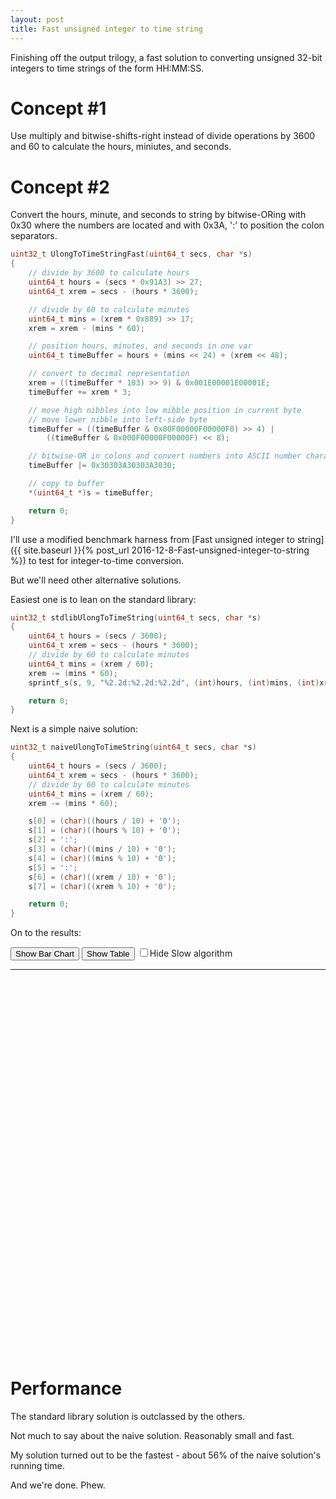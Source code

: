 ```yaml
---
layout: post
title: Fast unsigned integer to time string
---
```


Finishing off the output trilogy, a fast solution to converting unsigned 32-bit integers to time strings of the form HH:MM:SS.

# Concept #1

Use multiply and bitwise-shifts-right instead of divide operations by 3600 and 60  to calculate the hours, miniutes, and seconds.

# Concept #2

Convert the hours, minute, and seconds to string by bitwise-ORing with 0x30 where the numbers are located 
and with 0x3A, ':' to position the colon separators.

```c
uint32_t UlongToTimeStringFast(uint64_t secs, char *s)
{
	// divide by 3600 to calculate hours
	uint64_t hours = (secs * 0x91A3) >> 27;
	uint64_t xrem = secs - (hours * 3600);

	// divide by 60 to calculate minutes
	uint64_t mins = (xrem * 0x889) >> 17;
	xrem = xrem - (mins * 60);

	// position hours, minutes, and seconds in one var
	uint64_t timeBuffer = hours + (mins << 24) + (xrem << 48);

	// convert to decimal representation
	xrem = ((timeBuffer * 103) >> 9) & 0x001E00001E00001E;
	timeBuffer += xrem * 3;

	// move high nibbles into low mibble position in current byte
	// move lower nibble into left-side byte 
	timeBuffer = ((timeBuffer & 0x00F00000F00000F0) >> 4) |
		((timeBuffer & 0x000F00000F00000F) << 8);

	// bitwise-OR in colons and convert numbers into ASCII number characters
	timeBuffer |= 0x30303A30303A3030;

	// copy to buffer
	*(uint64_t *)s = timeBuffer;

	return 0;
}

```

I'll use a modified benchmark harness from
[Fast unsigned integer to string]({{ site.baseurl }}{% post_url 2016-12-8-Fast-unsigned-integer-to-string %})
to test for integer-to-time conversion.

But we'll need other alternative solutions.

Easiest one is to lean on the standard library:

```c
uint32_t stdlibUlongToTimeString(uint64_t secs, char *s)
{
	uint64_t hours = (secs / 3600);
	uint64_t xrem = secs - (hours * 3600);
	// divide by 60 to calculate minutes
	uint64_t mins = (xrem / 60);
	xrem -= (mins * 60);
	sprintf_s(s, 9, "%2.2d:%2.2d:%2.2d", (int)hours, (int)mins, (int)xrem);

	return 0;
}

```

Next is a simple naive solution:

```c
uint32_t naiveUlongToTimeString(uint64_t secs, char *s)
{
	uint64_t hours = (secs / 3600);
	uint64_t xrem = secs - (hours * 3600);
	// divide by 60 to calculate minutes
	uint64_t mins = (xrem / 60);
	xrem -= (mins * 60);

	s[0] = (char)((hours / 10) + '0');
	s[1] = (char)((hours % 10) + '0');
	s[2] = ':';
	s[3] = (char)((mins / 10) + '0');
	s[4] = (char)((mins % 10) + '0');
	s[5] = ':';
	s[6] = (char)((xrem / 10) + '0');
	s[7] = (char)((xrem % 10) + '0');

	return 0;
}

```

On to the results:

<script type="text/javascript" src="https://www.gstatic.com/charts/loader.js"></script>
<script type="text/javascript">

  var g_columnsToHide = null;
  var g_chartShown = "Bar";

  google.charts.load('current');
  google.charts.setOnLoadCallback(onloadChart);

  function getData()
  {
    var data = google.visualization.arrayToDataTable([
      ['algorithm', 'stdlib', 'naive', 'UlongToTimeString' ],

      // 64-bit x64 runtime results
['time', 21565428, 354223,  197627  ]

    ]);

    return data;
  }

  function getColumns()
  {
    return g_columnsToHide;
  }

  function drawTable(type, div, cols) {
    var data = getData();

    var opts = {
        containerId: div,
        dataTable: data,
        chartType: type,
        options: {"title": "Convert Integer to Time String"}
    };
    var chartwrapper = new google.visualization.ChartWrapper(opts);

    if (null != cols)
      chartwrapper.setView({'columns': cols});

    chartwrapper.draw();
  }

  function showTable(type)
  {
    g_chartShown = type;
    var cols = getColumns();
    drawTable(g_chartShown, "columnchart_material", cols);
  }

  function showChart()
  {
    showTable(g_chartShown);
  }

  function onloadChart()
  {
    showChart();
  }

  function toggleSlow()
  {
    if (null == g_columnsToHide)
    {
      g_columnsToHide = [0, 2, 3];
    }
    else
    {
      g_columnsToHide = null;
    }
    showChart();
  }


</script>
<button onclick='showTable("Bar")'>Show Bar Chart</button><span> </span>
<button onclick='showTable("Table")'>Show Table</button><span> </span>
<label><input type='checkbox' onclick='toggleSlow()' ><span>Hide Slow algorithm</span></label>
<hr />
<div id="columnchart_material" style="width: 900px; height: 600px;"></div>


# Performance

The standard library solution is outclassed by the others.

Not much to say about the naive solution. Reasonably small and fast.

My solution turned out to be the fastest - about 56% of the naive solution's running time.

And we're done. Phew.

